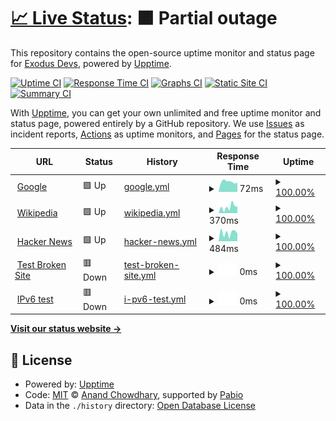 # [📈 Live Status](https://ExodusDevs.github.io/exodus): <!--live status--> **🟧 Partial outage**

This repository contains the open-source uptime monitor and status page for [Exodus Devs](https://discord.com/invite/9NyEwxjd7w), powered by [Upptime](https://github.com/upptime/upptime).

[![Uptime CI](https://github.com/ExodusDevs/exodus/workflows/Uptime%20CI/badge.svg)](https://github.com/ExodusDevs/exodus/actions?query=workflow%3A%22Uptime+CI%22)
[![Response Time CI](https://github.com/ExodusDevs/exodus/workflows/Response%20Time%20CI/badge.svg)](https://github.com/ExodusDevs/exodus/actions?query=workflow%3A%22Response+Time+CI%22)
[![Graphs CI](https://github.com/ExodusDevs/exodus/workflows/Graphs%20CI/badge.svg)](https://github.com/ExodusDevs/exodus/actions?query=workflow%3A%22Graphs+CI%22)
[![Static Site CI](https://github.com/ExodusDevs/exodus/workflows/Static%20Site%20CI/badge.svg)](https://github.com/ExodusDevs/exodus/actions?query=workflow%3A%22Static+Site+CI%22)
[![Summary CI](https://github.com/ExodusDevs/exodus/workflows/Summary%20CI/badge.svg)](https://github.com/ExodusDevs/exodus/actions?query=workflow%3A%22Summary+CI%22)

With [Upptime](https://upptime.js.org), you can get your own unlimited and free uptime monitor and status page, powered entirely by a GitHub repository. We use [Issues](https://github.com/ExodusDevs/exodus/issues) as incident reports, [Actions](https://github.com/ExodusDevs/exodus/actions) as uptime monitors, and [Pages](https://ExodusDevs.github.io/exodus) for the status page.

<!--start: status pages-->
<!-- This summary is generated by Upptime (https://github.com/upptime/upptime) -->
<!-- Do not edit this manually, your changes will be overwritten -->
<!-- prettier-ignore -->
| URL | Status | History | Response Time | Uptime |
| --- | ------ | ------- | ------------- | ------ |
| <img alt="" src="https://icons.duckduckgo.com/ip3/www.google.com.ico" height="13"> [Google](https://www.google.com) | 🟩 Up | [google.yml](https://github.com/ExodusDevs/exodus/commits/HEAD/history/google.yml) | <details><summary><img alt="Response time graph" src="./graphs/google/response-time-week.png" height="20"> 72ms</summary><br><a href="https://ExodusDevs.github.io/exodus/history/google"><img alt="Response time 72" src="https://img.shields.io/endpoint?url=https%3A%2F%2Fraw.githubusercontent.com%2FExodusDevs%2Fexodus%2FHEAD%2Fapi%2Fgoogle%2Fresponse-time.json"></a><br><a href="https://ExodusDevs.github.io/exodus/history/google"><img alt="24-hour response time 72" src="https://img.shields.io/endpoint?url=https%3A%2F%2Fraw.githubusercontent.com%2FExodusDevs%2Fexodus%2FHEAD%2Fapi%2Fgoogle%2Fresponse-time-day.json"></a><br><a href="https://ExodusDevs.github.io/exodus/history/google"><img alt="7-day response time 72" src="https://img.shields.io/endpoint?url=https%3A%2F%2Fraw.githubusercontent.com%2FExodusDevs%2Fexodus%2FHEAD%2Fapi%2Fgoogle%2Fresponse-time-week.json"></a><br><a href="https://ExodusDevs.github.io/exodus/history/google"><img alt="30-day response time 72" src="https://img.shields.io/endpoint?url=https%3A%2F%2Fraw.githubusercontent.com%2FExodusDevs%2Fexodus%2FHEAD%2Fapi%2Fgoogle%2Fresponse-time-month.json"></a><br><a href="https://ExodusDevs.github.io/exodus/history/google"><img alt="1-year response time 72" src="https://img.shields.io/endpoint?url=https%3A%2F%2Fraw.githubusercontent.com%2FExodusDevs%2Fexodus%2FHEAD%2Fapi%2Fgoogle%2Fresponse-time-year.json"></a></details> | <details><summary><a href="https://ExodusDevs.github.io/exodus/history/google">100.00%</a></summary><a href="https://ExodusDevs.github.io/exodus/history/google"><img alt="All-time uptime 100.00%" src="https://img.shields.io/endpoint?url=https%3A%2F%2Fraw.githubusercontent.com%2FExodusDevs%2Fexodus%2FHEAD%2Fapi%2Fgoogle%2Fuptime.json"></a><br><a href="https://ExodusDevs.github.io/exodus/history/google"><img alt="24-hour uptime 100.00%" src="https://img.shields.io/endpoint?url=https%3A%2F%2Fraw.githubusercontent.com%2FExodusDevs%2Fexodus%2FHEAD%2Fapi%2Fgoogle%2Fuptime-day.json"></a><br><a href="https://ExodusDevs.github.io/exodus/history/google"><img alt="7-day uptime 100.00%" src="https://img.shields.io/endpoint?url=https%3A%2F%2Fraw.githubusercontent.com%2FExodusDevs%2Fexodus%2FHEAD%2Fapi%2Fgoogle%2Fuptime-week.json"></a><br><a href="https://ExodusDevs.github.io/exodus/history/google"><img alt="30-day uptime 100.00%" src="https://img.shields.io/endpoint?url=https%3A%2F%2Fraw.githubusercontent.com%2FExodusDevs%2Fexodus%2FHEAD%2Fapi%2Fgoogle%2Fuptime-month.json"></a><br><a href="https://ExodusDevs.github.io/exodus/history/google"><img alt="1-year uptime 100.00%" src="https://img.shields.io/endpoint?url=https%3A%2F%2Fraw.githubusercontent.com%2FExodusDevs%2Fexodus%2FHEAD%2Fapi%2Fgoogle%2Fuptime-year.json"></a></details>
| <img alt="" src="https://icons.duckduckgo.com/ip3/en.wikipedia.org.ico" height="13"> [Wikipedia](https://en.wikipedia.org) | 🟩 Up | [wikipedia.yml](https://github.com/ExodusDevs/exodus/commits/HEAD/history/wikipedia.yml) | <details><summary><img alt="Response time graph" src="./graphs/wikipedia/response-time-week.png" height="20"> 370ms</summary><br><a href="https://ExodusDevs.github.io/exodus/history/wikipedia"><img alt="Response time 370" src="https://img.shields.io/endpoint?url=https%3A%2F%2Fraw.githubusercontent.com%2FExodusDevs%2Fexodus%2FHEAD%2Fapi%2Fwikipedia%2Fresponse-time.json"></a><br><a href="https://ExodusDevs.github.io/exodus/history/wikipedia"><img alt="24-hour response time 370" src="https://img.shields.io/endpoint?url=https%3A%2F%2Fraw.githubusercontent.com%2FExodusDevs%2Fexodus%2FHEAD%2Fapi%2Fwikipedia%2Fresponse-time-day.json"></a><br><a href="https://ExodusDevs.github.io/exodus/history/wikipedia"><img alt="7-day response time 370" src="https://img.shields.io/endpoint?url=https%3A%2F%2Fraw.githubusercontent.com%2FExodusDevs%2Fexodus%2FHEAD%2Fapi%2Fwikipedia%2Fresponse-time-week.json"></a><br><a href="https://ExodusDevs.github.io/exodus/history/wikipedia"><img alt="30-day response time 370" src="https://img.shields.io/endpoint?url=https%3A%2F%2Fraw.githubusercontent.com%2FExodusDevs%2Fexodus%2FHEAD%2Fapi%2Fwikipedia%2Fresponse-time-month.json"></a><br><a href="https://ExodusDevs.github.io/exodus/history/wikipedia"><img alt="1-year response time 370" src="https://img.shields.io/endpoint?url=https%3A%2F%2Fraw.githubusercontent.com%2FExodusDevs%2Fexodus%2FHEAD%2Fapi%2Fwikipedia%2Fresponse-time-year.json"></a></details> | <details><summary><a href="https://ExodusDevs.github.io/exodus/history/wikipedia">100.00%</a></summary><a href="https://ExodusDevs.github.io/exodus/history/wikipedia"><img alt="All-time uptime 100.00%" src="https://img.shields.io/endpoint?url=https%3A%2F%2Fraw.githubusercontent.com%2FExodusDevs%2Fexodus%2FHEAD%2Fapi%2Fwikipedia%2Fuptime.json"></a><br><a href="https://ExodusDevs.github.io/exodus/history/wikipedia"><img alt="24-hour uptime 100.00%" src="https://img.shields.io/endpoint?url=https%3A%2F%2Fraw.githubusercontent.com%2FExodusDevs%2Fexodus%2FHEAD%2Fapi%2Fwikipedia%2Fuptime-day.json"></a><br><a href="https://ExodusDevs.github.io/exodus/history/wikipedia"><img alt="7-day uptime 100.00%" src="https://img.shields.io/endpoint?url=https%3A%2F%2Fraw.githubusercontent.com%2FExodusDevs%2Fexodus%2FHEAD%2Fapi%2Fwikipedia%2Fuptime-week.json"></a><br><a href="https://ExodusDevs.github.io/exodus/history/wikipedia"><img alt="30-day uptime 100.00%" src="https://img.shields.io/endpoint?url=https%3A%2F%2Fraw.githubusercontent.com%2FExodusDevs%2Fexodus%2FHEAD%2Fapi%2Fwikipedia%2Fuptime-month.json"></a><br><a href="https://ExodusDevs.github.io/exodus/history/wikipedia"><img alt="1-year uptime 100.00%" src="https://img.shields.io/endpoint?url=https%3A%2F%2Fraw.githubusercontent.com%2FExodusDevs%2Fexodus%2FHEAD%2Fapi%2Fwikipedia%2Fuptime-year.json"></a></details>
| <img alt="" src="https://icons.duckduckgo.com/ip3/news.ycombinator.com.ico" height="13"> [Hacker News](https://news.ycombinator.com) | 🟩 Up | [hacker-news.yml](https://github.com/ExodusDevs/exodus/commits/HEAD/history/hacker-news.yml) | <details><summary><img alt="Response time graph" src="./graphs/hacker-news/response-time-week.png" height="20"> 484ms</summary><br><a href="https://ExodusDevs.github.io/exodus/history/hacker-news"><img alt="Response time 484" src="https://img.shields.io/endpoint?url=https%3A%2F%2Fraw.githubusercontent.com%2FExodusDevs%2Fexodus%2FHEAD%2Fapi%2Fhacker-news%2Fresponse-time.json"></a><br><a href="https://ExodusDevs.github.io/exodus/history/hacker-news"><img alt="24-hour response time 484" src="https://img.shields.io/endpoint?url=https%3A%2F%2Fraw.githubusercontent.com%2FExodusDevs%2Fexodus%2FHEAD%2Fapi%2Fhacker-news%2Fresponse-time-day.json"></a><br><a href="https://ExodusDevs.github.io/exodus/history/hacker-news"><img alt="7-day response time 484" src="https://img.shields.io/endpoint?url=https%3A%2F%2Fraw.githubusercontent.com%2FExodusDevs%2Fexodus%2FHEAD%2Fapi%2Fhacker-news%2Fresponse-time-week.json"></a><br><a href="https://ExodusDevs.github.io/exodus/history/hacker-news"><img alt="30-day response time 484" src="https://img.shields.io/endpoint?url=https%3A%2F%2Fraw.githubusercontent.com%2FExodusDevs%2Fexodus%2FHEAD%2Fapi%2Fhacker-news%2Fresponse-time-month.json"></a><br><a href="https://ExodusDevs.github.io/exodus/history/hacker-news"><img alt="1-year response time 484" src="https://img.shields.io/endpoint?url=https%3A%2F%2Fraw.githubusercontent.com%2FExodusDevs%2Fexodus%2FHEAD%2Fapi%2Fhacker-news%2Fresponse-time-year.json"></a></details> | <details><summary><a href="https://ExodusDevs.github.io/exodus/history/hacker-news">100.00%</a></summary><a href="https://ExodusDevs.github.io/exodus/history/hacker-news"><img alt="All-time uptime 100.00%" src="https://img.shields.io/endpoint?url=https%3A%2F%2Fraw.githubusercontent.com%2FExodusDevs%2Fexodus%2FHEAD%2Fapi%2Fhacker-news%2Fuptime.json"></a><br><a href="https://ExodusDevs.github.io/exodus/history/hacker-news"><img alt="24-hour uptime 100.00%" src="https://img.shields.io/endpoint?url=https%3A%2F%2Fraw.githubusercontent.com%2FExodusDevs%2Fexodus%2FHEAD%2Fapi%2Fhacker-news%2Fuptime-day.json"></a><br><a href="https://ExodusDevs.github.io/exodus/history/hacker-news"><img alt="7-day uptime 100.00%" src="https://img.shields.io/endpoint?url=https%3A%2F%2Fraw.githubusercontent.com%2FExodusDevs%2Fexodus%2FHEAD%2Fapi%2Fhacker-news%2Fuptime-week.json"></a><br><a href="https://ExodusDevs.github.io/exodus/history/hacker-news"><img alt="30-day uptime 100.00%" src="https://img.shields.io/endpoint?url=https%3A%2F%2Fraw.githubusercontent.com%2FExodusDevs%2Fexodus%2FHEAD%2Fapi%2Fhacker-news%2Fuptime-month.json"></a><br><a href="https://ExodusDevs.github.io/exodus/history/hacker-news"><img alt="1-year uptime 100.00%" src="https://img.shields.io/endpoint?url=https%3A%2F%2Fraw.githubusercontent.com%2FExodusDevs%2Fexodus%2FHEAD%2Fapi%2Fhacker-news%2Fuptime-year.json"></a></details>
| <img alt="" src="https://icons.duckduckgo.com/ip3/thissitedoesnotexist.koj.co.ico" height="13"> [Test Broken Site](https://thissitedoesnotexist.koj.co) | 🟥 Down | [test-broken-site.yml](https://github.com/ExodusDevs/exodus/commits/HEAD/history/test-broken-site.yml) | <details><summary><img alt="Response time graph" src="./graphs/test-broken-site/response-time-week.png" height="20"> 0ms</summary><br><a href="https://ExodusDevs.github.io/exodus/history/test-broken-site"><img alt="Response time 0" src="https://img.shields.io/endpoint?url=https%3A%2F%2Fraw.githubusercontent.com%2FExodusDevs%2Fexodus%2FHEAD%2Fapi%2Ftest-broken-site%2Fresponse-time.json"></a><br><a href="https://ExodusDevs.github.io/exodus/history/test-broken-site"><img alt="24-hour response time 0" src="https://img.shields.io/endpoint?url=https%3A%2F%2Fraw.githubusercontent.com%2FExodusDevs%2Fexodus%2FHEAD%2Fapi%2Ftest-broken-site%2Fresponse-time-day.json"></a><br><a href="https://ExodusDevs.github.io/exodus/history/test-broken-site"><img alt="7-day response time 0" src="https://img.shields.io/endpoint?url=https%3A%2F%2Fraw.githubusercontent.com%2FExodusDevs%2Fexodus%2FHEAD%2Fapi%2Ftest-broken-site%2Fresponse-time-week.json"></a><br><a href="https://ExodusDevs.github.io/exodus/history/test-broken-site"><img alt="30-day response time 0" src="https://img.shields.io/endpoint?url=https%3A%2F%2Fraw.githubusercontent.com%2FExodusDevs%2Fexodus%2FHEAD%2Fapi%2Ftest-broken-site%2Fresponse-time-month.json"></a><br><a href="https://ExodusDevs.github.io/exodus/history/test-broken-site"><img alt="1-year response time 0" src="https://img.shields.io/endpoint?url=https%3A%2F%2Fraw.githubusercontent.com%2FExodusDevs%2Fexodus%2FHEAD%2Fapi%2Ftest-broken-site%2Fresponse-time-year.json"></a></details> | <details><summary><a href="https://ExodusDevs.github.io/exodus/history/test-broken-site">100.00%</a></summary><a href="https://ExodusDevs.github.io/exodus/history/test-broken-site"><img alt="All-time uptime 100.00%" src="https://img.shields.io/endpoint?url=https%3A%2F%2Fraw.githubusercontent.com%2FExodusDevs%2Fexodus%2FHEAD%2Fapi%2Ftest-broken-site%2Fuptime.json"></a><br><a href="https://ExodusDevs.github.io/exodus/history/test-broken-site"><img alt="24-hour uptime 100.00%" src="https://img.shields.io/endpoint?url=https%3A%2F%2Fraw.githubusercontent.com%2FExodusDevs%2Fexodus%2FHEAD%2Fapi%2Ftest-broken-site%2Fuptime-day.json"></a><br><a href="https://ExodusDevs.github.io/exodus/history/test-broken-site"><img alt="7-day uptime 100.00%" src="https://img.shields.io/endpoint?url=https%3A%2F%2Fraw.githubusercontent.com%2FExodusDevs%2Fexodus%2FHEAD%2Fapi%2Ftest-broken-site%2Fuptime-week.json"></a><br><a href="https://ExodusDevs.github.io/exodus/history/test-broken-site"><img alt="30-day uptime 100.00%" src="https://img.shields.io/endpoint?url=https%3A%2F%2Fraw.githubusercontent.com%2FExodusDevs%2Fexodus%2FHEAD%2Fapi%2Ftest-broken-site%2Fuptime-month.json"></a><br><a href="https://ExodusDevs.github.io/exodus/history/test-broken-site"><img alt="1-year uptime 100.00%" src="https://img.shields.io/endpoint?url=https%3A%2F%2Fraw.githubusercontent.com%2FExodusDevs%2Fexodus%2FHEAD%2Fapi%2Ftest-broken-site%2Fuptime-year.json"></a></details>
| <img alt="" src="https://icons.duckduckgo.com/ip3/null.ico" height="13"> [IPv6 test](forwardemail.net) | 🟥 Down | [i-pv6-test.yml](https://github.com/ExodusDevs/exodus/commits/HEAD/history/i-pv6-test.yml) | <details><summary><img alt="Response time graph" src="./graphs/i-pv6-test/response-time-week.png" height="20"> 0ms</summary><br><a href="https://ExodusDevs.github.io/exodus/history/i-pv6-test"><img alt="Response time 0" src="https://img.shields.io/endpoint?url=https%3A%2F%2Fraw.githubusercontent.com%2FExodusDevs%2Fexodus%2FHEAD%2Fapi%2Fi-pv6-test%2Fresponse-time.json"></a><br><a href="https://ExodusDevs.github.io/exodus/history/i-pv6-test"><img alt="24-hour response time 0" src="https://img.shields.io/endpoint?url=https%3A%2F%2Fraw.githubusercontent.com%2FExodusDevs%2Fexodus%2FHEAD%2Fapi%2Fi-pv6-test%2Fresponse-time-day.json"></a><br><a href="https://ExodusDevs.github.io/exodus/history/i-pv6-test"><img alt="7-day response time 0" src="https://img.shields.io/endpoint?url=https%3A%2F%2Fraw.githubusercontent.com%2FExodusDevs%2Fexodus%2FHEAD%2Fapi%2Fi-pv6-test%2Fresponse-time-week.json"></a><br><a href="https://ExodusDevs.github.io/exodus/history/i-pv6-test"><img alt="30-day response time 0" src="https://img.shields.io/endpoint?url=https%3A%2F%2Fraw.githubusercontent.com%2FExodusDevs%2Fexodus%2FHEAD%2Fapi%2Fi-pv6-test%2Fresponse-time-month.json"></a><br><a href="https://ExodusDevs.github.io/exodus/history/i-pv6-test"><img alt="1-year response time 0" src="https://img.shields.io/endpoint?url=https%3A%2F%2Fraw.githubusercontent.com%2FExodusDevs%2Fexodus%2FHEAD%2Fapi%2Fi-pv6-test%2Fresponse-time-year.json"></a></details> | <details><summary><a href="https://ExodusDevs.github.io/exodus/history/i-pv6-test">100.00%</a></summary><a href="https://ExodusDevs.github.io/exodus/history/i-pv6-test"><img alt="All-time uptime 100.00%" src="https://img.shields.io/endpoint?url=https%3A%2F%2Fraw.githubusercontent.com%2FExodusDevs%2Fexodus%2FHEAD%2Fapi%2Fi-pv6-test%2Fuptime.json"></a><br><a href="https://ExodusDevs.github.io/exodus/history/i-pv6-test"><img alt="24-hour uptime 100.00%" src="https://img.shields.io/endpoint?url=https%3A%2F%2Fraw.githubusercontent.com%2FExodusDevs%2Fexodus%2FHEAD%2Fapi%2Fi-pv6-test%2Fuptime-day.json"></a><br><a href="https://ExodusDevs.github.io/exodus/history/i-pv6-test"><img alt="7-day uptime 100.00%" src="https://img.shields.io/endpoint?url=https%3A%2F%2Fraw.githubusercontent.com%2FExodusDevs%2Fexodus%2FHEAD%2Fapi%2Fi-pv6-test%2Fuptime-week.json"></a><br><a href="https://ExodusDevs.github.io/exodus/history/i-pv6-test"><img alt="30-day uptime 100.00%" src="https://img.shields.io/endpoint?url=https%3A%2F%2Fraw.githubusercontent.com%2FExodusDevs%2Fexodus%2FHEAD%2Fapi%2Fi-pv6-test%2Fuptime-month.json"></a><br><a href="https://ExodusDevs.github.io/exodus/history/i-pv6-test"><img alt="1-year uptime 100.00%" src="https://img.shields.io/endpoint?url=https%3A%2F%2Fraw.githubusercontent.com%2FExodusDevs%2Fexodus%2FHEAD%2Fapi%2Fi-pv6-test%2Fuptime-year.json"></a></details>

<!--end: status pages-->

[**Visit our status website →**](https://ExodusDevs.github.io/exodus)

## 📄 License

- Powered by: [Upptime](https://github.com/upptime/upptime)
- Code: [MIT](./LICENSE) © [Anand Chowdhary](https://anandchowdhary.com), supported by [Pabio](https://pabio.com)
- Data in the `./history` directory: [Open Database License](https://opendatacommons.org/licenses/odbl/1-0/)
